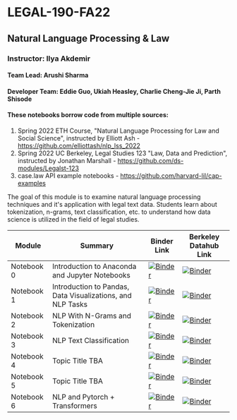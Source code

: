 # LEGAL-190-FA22

## Natural Language Processing & Law
### Instructor: Ilya Akdemir
#### Team Lead: Arushi Sharma
#### Developer Team: Eddie Guo, Ukiah Heasley, Charlie Cheng-Jie Ji, Parth Shisode
#### These notebooks borrow code from multiple sources:
1) Spring 2022 ETH Course, "Natural Language Processing for Law and Social Science", instructed by Elliott Ash - https://github.com/elliottash/nlp_lss_2022
2) Spring 2022 UC Berkeley, Legal Studies 123 "Law, Data and Prediction", instructed by Jonathan Marshall - https://github.com/ds-modules/Legalst-123
3) case.law API example notebooks - https://github.com/harvard-lil/cap-examples

The goal of this module is to examine natural language processing techniques and it's application with legal text data. Students learn about tokenization, n-grams, text classification, etc. to understand how data science is utilized in the field of legal studies.

| Module         | Summary                                       | Binder Link          |Berkeley Datahub Link           |
|---------------|-----------------------------------------------|----------------------|--------------------------------|
| Notebook 0     | Introduction to Anaconda and Jupyter Notebooks    | [![Binder](https://mybinder.org/badge.svg)]() | [![Binder](https://img.shields.io/badge/Launch-UCB%20Datahub-blue.svg)]() |
| Notebook 1    | Introduction to Pandas, Data Visualizations, and NLP Tasks                 | [![Binder](https://mybinder.org/badge.svg)]() | [![Binder](https://img.shields.io/badge/Launch-UCB%20Datahub-blue.svg)]() |
| Notebook 2     | NLP With N-Grams and Tokenization                     | [![Binder](https://mybinder.org/badge.svg)]() | [![Binder](https://img.shields.io/badge/Launch-UCB%20Datahub-blue.svg)]() |
| Notebook 3     | NLP Text Classification                    | [![Binder](https://mybinder.org/badge.svg)]() | [![Binder](https://img.shields.io/badge/Launch-UCB%20Datahub-blue.svg)]() |
| Notebook 4     | Topic Title TBA                    | [![Binder](https://mybinder.org/badge.svg)]() | [![Binder](https://img.shields.io/badge/Launch-UCB%20Datahub-blue.svg)]() |
| Notebook 5     | Topic Title TBA                     | [![Binder](https://mybinder.org/badge.svg)]() | [![Binder](https://img.shields.io/badge/Launch-UCB%20Datahub-blue.svg)]() |
| Notebook 6     | NLP and Pytorch + Transformers                    | [![Binder](https://mybinder.org/badge.svg)]() | [![Binder](https://img.shields.io/badge/Launch-UCB%20Datahub-blue.svg)]() |
